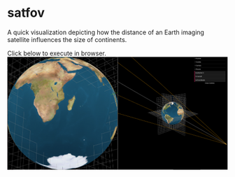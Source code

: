 # satfov
A quick visualization depicting how the distance of an Earth imaging satellite influences the size of continents.

Click below to execute in browser.
[![Screenshot.](scrshot.png)](https://vsr83.github.io/satfov/)